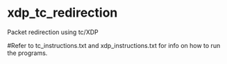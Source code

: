 # xdp_tc_redirection
Packet redirection using tc/XDP

#Refer to tc_instructions.txt and xdp_instructions.txt for info on how to run the programs.
